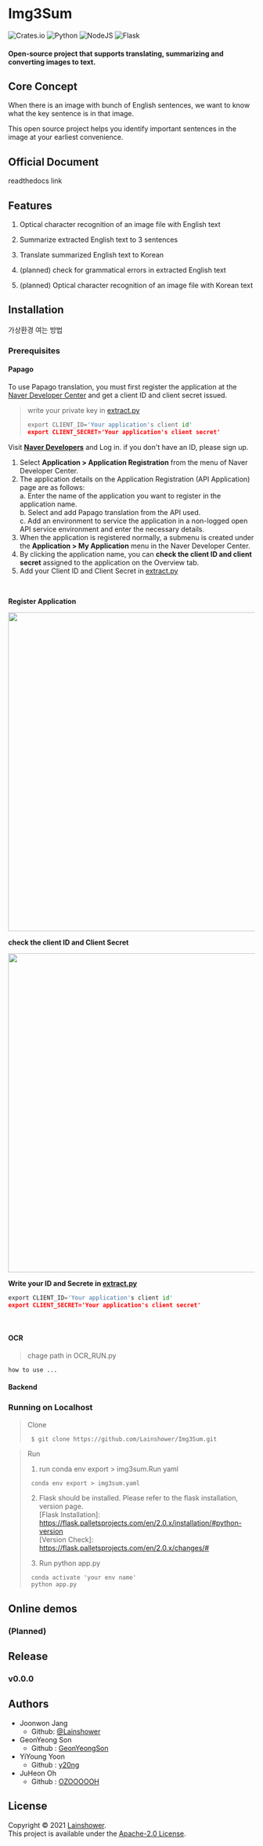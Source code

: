 # Img3Sum

![Crates.io](https://img.shields.io/crates/l/rustc-serialize?style=for-the-badge)
![Python](https://img.shields.io/badge/python-3670A0?style=for-the-badge&logo=python&logoColor=ffdd54) ![NodeJS](https://img.shields.io/badge/node.js-6DA55F?style=for-the-badge&logo=node.js&logoColor=white) ![Flask](https://img.shields.io/badge/flask-%23000.svg?style=for-the-badge&logo=flask&logoColor=white)

#### Open-source project that supports translating, summarizing and converting images to text.

## Core Concept

When there is an image with bunch of English sentences, we want to know what the key sentence is in that image. 

This open source project helps you identify important sentences in the image at your earliest convenience.

## Official Document

readthedocs link

## Features

1. Optical character recognition of an image file with English text

2. Summarize extracted English text to 3 sentences 

3. Translate summarized English text to Korean

4. (planned) check for grammatical errors in extracted English text

5. (planned) Optical character recognition of an image file with Korean text

## Installation

가상환경 여는 방법

### Prerequisites

#### Papago

To use Papago translation, you must first register the application at the [Naver Developer Center]  and get a client ID and client secret issued.
> write your private key in [extract.py](https://github.com/Lainshower/Img3Sum/blob/main/extract.py)
>```python
>export CLIENT_ID='Your application's client id'
>export CLIENT_SECRET='Your application's client secret'
>```



Visit **[Naver Developers]** and Log in. if you don't have an ID, please sign up.

1. Select **Application > Application Registration** from the menu of Naver Developer Center.
2. The application details on the Application Registration (API Application) page are as follows:<br/>
        a. Enter the name of the application you want to register in the application name.<br/>
        b. Select and add Papago translation from the API used.<br/>
        c. Add an environment to service the application in a non-logged open API service environment and enter the necessary details.<br/>
3. When the application is registered normally, a submenu is created under the **Application > My Application** menu in the Naver Developer Center.
4. By clicking the application name, you can **check the client ID and client secret** assigned to the application on the Overview tab.
5. Add your Client ID and Client Secret in [extract.py](https://github.com/Lainshower/Img3Sum/blob/main/extract.py)
<br/>


**Register Application**

<img src="https://developers.naver.com/proxyapi/rawgit/naver/naver-openapi-guide/master/ko/papago-apis/images/papago-nmt-01.png" width="650">

**check the client ID and Client Secret**

<img src="https://developers.naver.com/proxyapi/rawgit/naver/naver-openapi-guide/master/ko/papago-apis/images/papago-nmt-02.png" width="650">

**Write your ID and Secrete in [extract.py](https://github.com/Lainshower/Img3Sum/blob/main/extract.py)**
```python
export CLIENT_ID='Your application's client id'
export CLIENT_SECRET='Your application's client secret'
```
<br/>

[Naver Developers]:https://developers.naver.com/main/
[Naver Developer Center]: https://developers.naver.com/apps/#/wizard/register


#### OCR

> chage path in OCR_RUN.py
```python3
how to use ...
```

#### Backend

### Running on Localhost

> Clone
>```bash
>  $ git clone https://github.com/Lainshower/Img3Sum.git
>```   

> Run
>1. run conda env export > img3sum.Run yaml
>```python3
>  conda env export > img3sum.yaml
>```
>
>2. Flask should be installed. Please refer to the flask installation, version page.<br/>
> [Flask Installation]: https://flask.palletsprojects.com/en/2.0.x/installation/#python-version <br/>
> [Version Check]: https://flask.palletsprojects.com/en/2.0.x/changes/# <br/>
> 
>3. Run python app.py
>```python3
>  conda activate 'your env name'
>  python app.py
>```



## Online demos
### (Planned)

## Release

### v0.0.0

## Authors

- Joonwon Jang
  - Github: [@Lainshower](https://github.com/Lainshower)
- GeonYeong Son
  - Github : [GeonYeongSon](https://github.com/GeonYeongSon?tab=repositories)
- YiYoung Yoon
  - Github : [y20ng](https://github.com/y20ng?tab=repositories)
- JuHeon Oh
  - Github : [OZOOOOOH](https://github.com/OZOOOOOH)

## License

Copyright © 2021 [Lainshower](https://github.com/Lainshower).<br />
This project is available under the [Apache-2.0 License](https://github.com/Lainshower/Img3Sum/blob/main/LICENSE).
